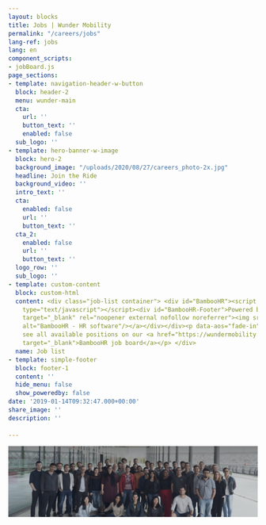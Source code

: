 ```yaml
---
layout: blocks
title: Jobs | Wunder Mobility
permalink: "/careers/jobs"
lang-ref: jobs
lang: en
component_scripts:
- jobBoard.js
page_sections:
- template: navigation-header-w-button
  block: header-2
  menu: wunder-main
  cta:
    url: ''
    button_text: ''
    enabled: false
  sub_logo: ''
- template: hero-banner-w-image
  block: hero-2
  background_image: "/uploads/2020/08/27/careers_photo-2x.jpg"
  headline: Join the Ride
  background_video: ''
  intro_text: ''
  cta:
    enabled: false
    url: ''
    button_text: ''
  cta_2:
    enabled: false
    url: ''
    button_text: ''
  logo_row: ''
  sub_logo: ''
- template: custom-content
  block: custom-html
  content: <div class="job-list container"> <div id="BambooHR"><script src="https://wundermobility.bamboohr.com/js/jobs2.php"
    type="text/javascript"></script><div id="BambooHR-Footer">Powered by<a href="http://www.bamboohr.com"
    target="_blank" rel="noopener external nofollow noreferrer"><img src="https://resources.bamboohr.com/images/footer-logo.png"
    alt="BambooHR - HR software"/></a></div></div><p data-aos="fade-in">You can also
    see all available positions on our <a href="https://wundermobility.bamboohr.com/jobs/?source=other"
    target="_blank">BambooHR job board</a></p> </div>
  name: Job list
- template: simple-footer
  block: footer-1
  content: ''
  hide_menu: false
  show_poweredby: false
date: '2019-01-14T09:32:47.000+00:00'
share_image: ''
description: ''

---
```

<img src="/uploads/2019/01/14/banner-jobs@2x.jpg">
